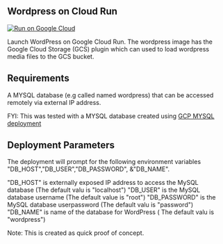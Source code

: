 ## Wordpress on Cloud Run

[![Run on Google Cloud](https://storage.googleapis.com/cloudrun/button.svg)](https://console.cloud.google.com/cloudshell/editor?shellonly=true&cloudshell_image=gcr.io/cloudrun/button&cloudshell_git_repo=https://github.com/lans-repos/wordpress-gcr.git)

Launch WordPress on Google Cloud Run. The wordpress image has the Google Cloud Storage (GCS) plugin which can used to load wordpress media files to the GCS bucket.

## Requirements
A  MYSQL database (e.g called named wordpress) that can be accessed remotely via external IP address.

FYI: This was tested with a MYSQL database created using [GCP MYSQL deployment](https://console.cloud.google.com/marketplace/partners/click-to-deploy-images?project=pemm-220514)

## Deployment Parameters
The deployment will prompt for the following environment variables "DB_HOST","DB_USER","DB_PASSWORD", &"DB_NAME".
 
 "DB_HOST" is externally exposed IP address to access the MySQL database (The default valu is "localhost")
 "DB_USER" is the MySQL database username (The default value is "root")
 "DB_PASSWORD" is the MySQL database userpassword (The default valu is "password")
 "DB_NAME" is  name of the database for WordPress ( The default valu is "wordpress")
  

Note: This is created as quick proof of concept.
